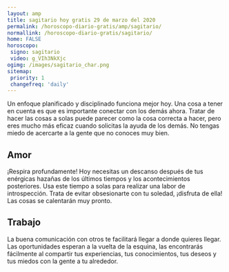 ```yaml
---
layout: amp
title: sagitario hoy gratis 29 de marzo del 2020 
permalink: /horoscopo-diario-gratis/amp/sagitario/
normallink: /horoscopo-diario-gratis/sagitario/
home: FALSE
horoscopo:
 signo: sagitario
 video: g_VIh3NkXjc
ogimg: /images/sagitario_char.png
sitemap:
 priority: 1
 changefreq: 'daily'
---
```



Un enfoque planificado y disciplinado funciona mejor hoy. Una cosa a tener en cuenta es que es importante conectar con los demás ahora. Tratar de hacer las cosas a solas puede parecer como la cosa correcta a hacer, pero eres mucho más eficaz cuando solicitas la ayuda de los demás. No tengas miedo de acercarte a la gente que no conoces muy bien.

## Amor

¡Respira profundamente! Hoy necesitas un descanso después de tus enérgicas hazañas de los últimos tiempos y los acontecimientos posteriores. Usa este tiempo a solas para realizar una labor de introspección. Trata de evitar obsesionarte con tu soledad, ¡disfruta de ella! Las cosas se calentarán muy pronto.

## Trabajo

La buena comunicación con otros te facilitará llegar a donde quieres llegar. Las oportunidades esperan a la vuelta de la esquina, las encontrarás fácilmente al compartir tus experiencias, tus conocimientos, tus deseos y tus miedos con la gente a tu alrededor.
